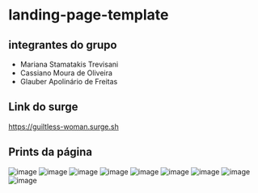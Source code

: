 # landing-page-template


## integrantes do grupo

- Mariana Stamatakis Trevisani
- Cassiano Moura de Oliveira
- Glauber Apolinário de Freitas

## Link do surge

https://guiltless-woman.surge.sh

## Prints da página

![image](https://user-images.githubusercontent.com/88291122/132146348-85fd4e2f-5409-4c81-9577-d034608e070e.jpg)
![image](https://user-images.githubusercontent.com/88291122/132146351-b12a0841-a945-4298-b83c-c919d6e8c707.jpg)
![image](https://user-images.githubusercontent.com/88291122/132146353-f43911d6-99e5-4c82-8a10-c5a6b5f9d237.jpg)
![image](https://user-images.githubusercontent.com/88291122/132146357-19722631-5804-47a4-90fb-eee50d80100e.jpg)
![image](https://user-images.githubusercontent.com/88291122/132146358-77edc5b3-1c8e-499d-b669-bb0ebdcd1884.jpg)
![image](https://user-images.githubusercontent.com/88291122/132146363-4f03248f-b4c2-4ba3-863f-cfe14b23bc0b.jpg)
![image](https://user-images.githubusercontent.com/88291122/132146366-fe53a17d-f3d7-4368-996a-8b5431132a8a.jpg)
![image](https://user-images.githubusercontent.com/88291122/132146370-44fddb86-da98-4dbd-8322-a5ab00b68b0e.jpg)
![image](https://user-images.githubusercontent.com/88291122/132146375-16c2bece-a64d-4526-80a6-a78812f3cc3c.jpg)


